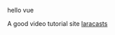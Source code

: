 hello vue

A good video tutorial site [laracasts]( https://laracasts.com/series/learn-vue-2-step-by-step)
